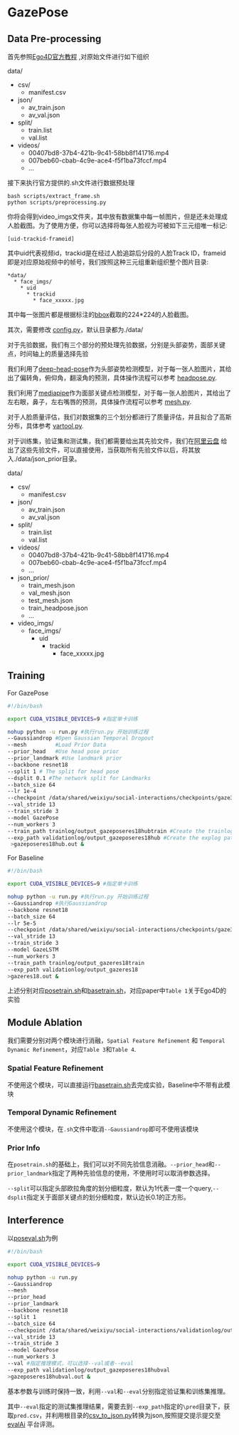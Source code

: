 # GazePose


## Data Pre-processing
首先参照[Ego4D官方教程](https://github.com/EGO4D/social-interactions/blob/lam/README.md) ,对原始文件进行如下组织

data/
* csv/
  * manifest.csv
* json/
  * av_train.json
  * av_val.json
* split/
  * train.list
  * val.list
* videos/
  * 00407bd8-37b4-421b-9c41-58bb8f141716.mp4
  * 007beb60-cbab-4c9e-ace4-f5f1ba73fccf.mp4
  * ...

接下来执行官方提供的.sh文件进行数据预处理
```
bash scripts/extract_frame.sh
python scripts/preprocessing.py
```
你将会得到video_imgs文件夹，其中放有数据集中每一帧图片，但是还未处理成人脸截图。为了使用方便，你可以选择将每张人脸视为可被如下三元组唯一标记:
```
[uid-trackid-frameid]
```
其中uid代表视频id，trackid是在经过人脸追踪后分段的人脸Track ID，frameid即是对应原始视频中的帧号，我们按照这种三元组重新组织整个图片目录:

```
*data/
  * face_imgs/
    * uid
      * trackid
        * face_xxxxx.jpg
```
其中每一张图片都是根据标注的[bbox](dataset/data_loader.py)截取的224*224的人脸截图。

其次，需要修改 [config.py](common/config.py)，默认目录都为./data/


对于先验数据，我们有三个部分的预处理先验数据，分别是头部姿势，面部关键点，时间轴上的质量选择先验

我们利用了[deep-head-pose](https://github.com/natanielruiz/deep-head-pose)作为头部姿势检测模型，对于每一张人脸图片，其给出了偏转角，俯仰角，翻滚角的预测，具体操作流程可以参考 [headpose.py](headpose.py).

我们利用了[mediapipe](https://github.com/google/mediapipe)作为面部关键点检测模型，对于每一张人脸图片，其给出了左右眼，鼻子，左右嘴唇的预测，具体操作流程可以参考 [mesh.py](mesh.py).

对于人脸质量评估，我们对数据集的三个划分都进行了质量评估，并且拟合了高斯分布，具体参考 [vartool.py](vartool.py).


对于训练集，验证集和测试集，我们都需要给出其先验文件，我们在[阿里云盘](https://www.aliyundrive.com/s/15uuWKE6gWc) 给出了这些先验文件，可以直接使用，当获取所有先验文件以后，将其放入./data/json_prior目录。

data/
* csv/
  * manifest.csv
* json/
  * av_train.json
  * av_val.json
* split/
  * train.list
  * val.list
* videos/
  * 00407bd8-37b4-421b-9c41-58bb8f141716.mp4
  * 007beb60-cbab-4c9e-ace4-f5f1ba73fccf.mp4
  * ...
* json_prior/
  * train_mesh.json
  * val_mesh.json
  * test_mesh.json
  * train_headpose.json
  * ...
* video_imgs/
  * face_imgs/
    * uid
      * trackid
        * face_xxxxx.jpg
  

## Training
For GazePose
```sh
#!/bin/bash

export CUDA_VISIBLE_DEVICES=9 #指定单卡训练

nohup python -u run.py #执行run.py 开始训练过程
--Gaussiandrop #Open Gaussian Temporal Dropout
--mesh         #Load Prior Data
--prior_head   #Use head pose prior
--prior_landmark #Use landmark prior
--backbone resnet18
--split 1 # The split for head pose
--dsplit 0.1 #The network split for Landmarks
--batch_size 64
--lr 1e-4
--checkpoint /data/shared/weixiyu/social-interactions/checkpoints/gaze360_model.pth #Load the pretrained gaze360 as pretrained model
--val_stride 13
--train_stride 3
--model GazePose
--num_workers 3
--train_path trainlog/output_gazeposeres18hubtrain #Create the trainlog path
--exp_path validationlog/output_gazeposeres18hub #Create the explog path
 >gazeposeres18hub.out &
```



For Baseline
```sh
#!/bin/bash

export CUDA_VISIBLE_DEVICES=9 #指定单卡训练

nohup python -u run.py #执行run.py 开始训练过程
--Gaussiandrop #执行Gaussiandrop
--backbone resnet18 
--batch_size 64
--lr 5e-5
--checkpoint /data/shared/weixiyu/social-interactions/checkpoints/gaze360_model.pth #Load pretrained gaze360
--val_stride 13
--train_stride 3
--model GazeLSTM
--num_workers 3
--train_path trainlog/output_gazeres18train
--exp_path validationlog/output_gazeres18
>gazeres18.out &
```

上述分别对应[posetrain.sh](posetrain.sh)和[basetrain.sh](basetrain.sh)，对应paper中`Table 1`关于Ego4D的实验

## Module Ablation
我们需要分别对两个模块进行消融，`Spatial Feature Refinement` 和 `Temporal Dynamic Refinement`，对应`Table 3`和`Table 4`.

### Spatial Feature Refinement
不使用这个模块，可以直接运行[basetrain.sh](basetrain.sh)去完成实验，Baseline中不带有此模块

### Temporal Dynamic Refinement
不使用这个模块，在`.sh`文件中取消`--Gaussiandrop`即可不使用该模块

### Prior Info
在`posetrain.sh`的基础上，我们可以对不同先验信息消融。`--prior_head`和`--prior_landmark`指定了两种先验信息的使用，不使用时可以取消参数选择。

`--split`可以指定头部欧拉角度的划分细粒度，默认为1代表一度一个query,`--dsplit`指定关于面部关键点的划分细粒度，默认边长0.1的正方形。


## Interference
以[poseval.sh](poseval.sh)为例

```sh
#!/bin/bash

export CUDA_VISIBLE_DEVICES=9

nohup python -u run.py
--Gaussiandrop
--mesh
--prior_head
--prior_landmark
--backbone resnet18
--split 1
--batch_size 64
--checkpoint /data/shared/weixiyu/social-interactions/validationlog/output_gazeposeres18coordmeshaugnet/checkpoint/best.pth
--val_stride 13
--train_stride 3
--model GazePose
--num_workers 3
--val #指定推理模式，可以选择--val或者--eval
--exp_path validationlog/output_gazeposeres18hubval
>gazeposeres18hubval.out &
```

基本参数与训练时保持一致，利用`--val`和`--eval`分别指定验证集和训练集推理。

其中`--eval`指定的测试集推理结果，需要去到`--exp_path`指定的`\pred`目录下，获取`pred.csv`，并利用根目录的[csv_to_json.py](csv_to_json.py)转换为json,按照提交提示提交至[evalAi](https://eval.ai/web/challenges/challenge-page/1624/my-submission) 平台评测。